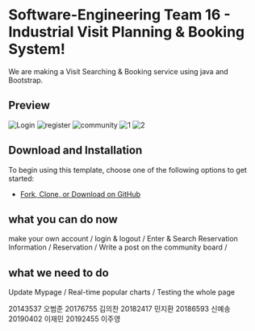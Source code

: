 # Software-Engineering Team 16 - Industrial Visit Planning & Booking System!


We are making a Visit Searching & Booking service using java and Bootstrap. 

## Preview

![Login](https://user-images.githubusercontent.com/76938654/120114290-74588180-c1b9-11eb-9a56-5ca167e04962.png)
![register](https://user-images.githubusercontent.com/76938654/120114307-89351500-c1b9-11eb-9111-11a26ffcd9c0.png)
![community](https://user-images.githubusercontent.com/76938654/120138472-82d28780-c211-11eb-8f74-08e1f2c54839.png)
![1](https://user-images.githubusercontent.com/76938654/120138577-b0b7cc00-c211-11eb-85d3-fa0c020c930c.png)
![2](https://user-images.githubusercontent.com/76938654/120138580-b1e8f900-c211-11eb-9810-22ace2e8f588.png)

## Download and Installation

To begin using this template, choose one of the following options to get started:

* [Fork, Clone, or Download on GitHub](https://github.com/DancingGamza/Software-Engineering.git)


## what you can do now

make your own account /
login & logout /
Enter & Search Reservation Information /
Reservation /
Write a post on the community board /


## what we need to do

Update Mypage /
Real-time popular charts /
Testing the whole page





20143537 오범준
20176755 김의찬
20182417 민지환
20186593 신예송
20190402 이재민
20192455 이주영
